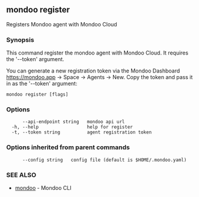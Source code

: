 ## mondoo register

Registers Mondoo agent with Mondoo Cloud

### Synopsis


This command register the mondoo agent with Mondoo Cloud. It requires the 
'--token' argument.

You can generate a new registration token via the Mondoo Dashboard
https://mondoo.app -> Space -> Agents -> New. Copy the token and pass it in 
as the '--token' argument:
	

```
mondoo register [flags]
```

### Options

```
      --api-endpoint string   mondoo api url
  -h, --help                  help for register
  -t, --token string          agent registration token
```

### Options inherited from parent commands

```
      --config string   config file (default is $HOME/.mondoo.yaml)
```

### SEE ALSO

* [mondoo](mondoo.md)	 - Mondoo CLI

